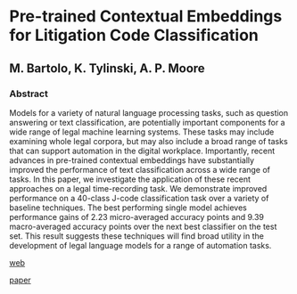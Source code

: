 # Pre-trained Contextual Embeddings for Litigation Code Classification
## M. Bartolo, K. Tylinski, A. P. Moore

### Abstract

Models for a variety of natural language processing tasks, such as question answering or text classification, are potentially important components for a wide range of legal machine learning systems. These tasks may include examining whole legal corpora, but may also include a broad range of tasks that can support automation in the digital workplace. Importantly, recent advances in pre-trained contextual embeddings have substantially improved the performance of text classification across a wide range of tasks. In this paper, we investigate the application of these recent approaches on a legal time-recording task. We demonstrate improved performance on a 40-class J-code classification task over a variety of baseline techniques. The best performing single model achieves performance gains of 2.23 micro-averaged accuracy points and 9.39 macro-averaged accuracy points over the next best classifier on the test set. This result suggests these techniques will find broad utility in the development of legal language models for a range of automation tasks.

[web](https://www.mishcon.com/news/ai-for-legal-text-classification)

[paper](https://github.com/mdrresearch/mdr-research/blob/main/Pre-trained_Contextual_Embeddings/Pre-trained_Contextual_Embeddings.pdf)
